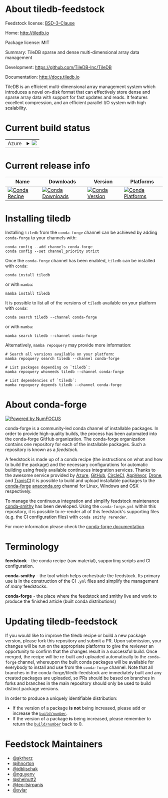 About tiledb-feedstock
======================

Feedstock license: [BSD-3-Clause](https://github.com/conda-forge/tiledb-feedstock/blob/main/LICENSE.txt)

Home: http://tiledb.io

Package license: MIT

Summary: TileDB sparse and dense multi-dimensional array data management

Development: https://github.com/TileDB-Inc/TileDB

Documentation: http://docs.tiledb.io

TileDB is an efficient multi-dimensional array management system which introduces
a novel on-disk format that can effectively store dense and sparse array data with
support for fast updates and reads. It features excellent compression, and an efficient
parallel I/O system with high scalability.


Current build status
====================


<table>
    
  <tr>
    <td>Azure</td>
    <td>
      <details>
        <summary>
          <a href="https://dev.azure.com/conda-forge/feedstock-builds/_build/latest?definitionId=2075&branchName=main">
            <img src="https://dev.azure.com/conda-forge/feedstock-builds/_apis/build/status/tiledb-feedstock?branchName=main">
          </a>
        </summary>
        <table>
          <thead><tr><th>Variant</th><th>Status</th></tr></thead>
          <tbody><tr>
              <td>linux_64</td>
              <td>
                <a href="https://dev.azure.com/conda-forge/feedstock-builds/_build/latest?definitionId=2075&branchName=main">
                  <img src="https://dev.azure.com/conda-forge/feedstock-builds/_apis/build/status/tiledb-feedstock?branchName=main&jobName=linux&configuration=linux%20linux_64_" alt="variant">
                </a>
              </td>
            </tr><tr>
              <td>linux_aarch64</td>
              <td>
                <a href="https://dev.azure.com/conda-forge/feedstock-builds/_build/latest?definitionId=2075&branchName=main">
                  <img src="https://dev.azure.com/conda-forge/feedstock-builds/_apis/build/status/tiledb-feedstock?branchName=main&jobName=linux&configuration=linux%20linux_aarch64_" alt="variant">
                </a>
              </td>
            </tr><tr>
              <td>linux_ppc64le</td>
              <td>
                <a href="https://dev.azure.com/conda-forge/feedstock-builds/_build/latest?definitionId=2075&branchName=main">
                  <img src="https://dev.azure.com/conda-forge/feedstock-builds/_apis/build/status/tiledb-feedstock?branchName=main&jobName=linux&configuration=linux%20linux_ppc64le_" alt="variant">
                </a>
              </td>
            </tr><tr>
              <td>osx_64</td>
              <td>
                <a href="https://dev.azure.com/conda-forge/feedstock-builds/_build/latest?definitionId=2075&branchName=main">
                  <img src="https://dev.azure.com/conda-forge/feedstock-builds/_apis/build/status/tiledb-feedstock?branchName=main&jobName=osx&configuration=osx%20osx_64_" alt="variant">
                </a>
              </td>
            </tr><tr>
              <td>osx_arm64</td>
              <td>
                <a href="https://dev.azure.com/conda-forge/feedstock-builds/_build/latest?definitionId=2075&branchName=main">
                  <img src="https://dev.azure.com/conda-forge/feedstock-builds/_apis/build/status/tiledb-feedstock?branchName=main&jobName=osx&configuration=osx%20osx_arm64_" alt="variant">
                </a>
              </td>
            </tr><tr>
              <td>win_64</td>
              <td>
                <a href="https://dev.azure.com/conda-forge/feedstock-builds/_build/latest?definitionId=2075&branchName=main">
                  <img src="https://dev.azure.com/conda-forge/feedstock-builds/_apis/build/status/tiledb-feedstock?branchName=main&jobName=win&configuration=win%20win_64_" alt="variant">
                </a>
              </td>
            </tr>
          </tbody>
        </table>
      </details>
    </td>
  </tr>
</table>

Current release info
====================

| Name | Downloads | Version | Platforms |
| --- | --- | --- | --- |
| [![Conda Recipe](https://img.shields.io/badge/recipe-tiledb-green.svg)](https://anaconda.org/conda-forge/tiledb) | [![Conda Downloads](https://img.shields.io/conda/dn/conda-forge/tiledb.svg)](https://anaconda.org/conda-forge/tiledb) | [![Conda Version](https://img.shields.io/conda/vn/conda-forge/tiledb.svg)](https://anaconda.org/conda-forge/tiledb) | [![Conda Platforms](https://img.shields.io/conda/pn/conda-forge/tiledb.svg)](https://anaconda.org/conda-forge/tiledb) |

Installing tiledb
=================

Installing `tiledb` from the `conda-forge` channel can be achieved by adding `conda-forge` to your channels with:

```
conda config --add channels conda-forge
conda config --set channel_priority strict
```

Once the `conda-forge` channel has been enabled, `tiledb` can be installed with `conda`:

```
conda install tiledb
```

or with `mamba`:

```
mamba install tiledb
```

It is possible to list all of the versions of `tiledb` available on your platform with `conda`:

```
conda search tiledb --channel conda-forge
```

or with `mamba`:

```
mamba search tiledb --channel conda-forge
```

Alternatively, `mamba repoquery` may provide more information:

```
# Search all versions available on your platform:
mamba repoquery search tiledb --channel conda-forge

# List packages depending on `tiledb`:
mamba repoquery whoneeds tiledb --channel conda-forge

# List dependencies of `tiledb`:
mamba repoquery depends tiledb --channel conda-forge
```


About conda-forge
=================

[![Powered by
NumFOCUS](https://img.shields.io/badge/powered%20by-NumFOCUS-orange.svg?style=flat&colorA=E1523D&colorB=007D8A)](https://numfocus.org)

conda-forge is a community-led conda channel of installable packages.
In order to provide high-quality builds, the process has been automated into the
conda-forge GitHub organization. The conda-forge organization contains one repository
for each of the installable packages. Such a repository is known as a *feedstock*.

A feedstock is made up of a conda recipe (the instructions on what and how to build
the package) and the necessary configurations for automatic building using freely
available continuous integration services. Thanks to the awesome service provided by
[Azure](https://azure.microsoft.com/en-us/services/devops/), [GitHub](https://github.com/),
[CircleCI](https://circleci.com/), [AppVeyor](https://www.appveyor.com/),
[Drone](https://cloud.drone.io/welcome), and [TravisCI](https://travis-ci.com/)
it is possible to build and upload installable packages to the
[conda-forge](https://anaconda.org/conda-forge) [anaconda.org](https://anaconda.org/)
channel for Linux, Windows and OSX respectively.

To manage the continuous integration and simplify feedstock maintenance
[conda-smithy](https://github.com/conda-forge/conda-smithy) has been developed.
Using the ``conda-forge.yml`` within this repository, it is possible to re-render all of
this feedstock's supporting files (e.g. the CI configuration files) with ``conda smithy rerender``.

For more information please check the [conda-forge documentation](https://conda-forge.org/docs/).

Terminology
===========

**feedstock** - the conda recipe (raw material), supporting scripts and CI configuration.

**conda-smithy** - the tool which helps orchestrate the feedstock.
                   Its primary use is in the construction of the CI ``.yml`` files
                   and simplify the management of *many* feedstocks.

**conda-forge** - the place where the feedstock and smithy live and work to
                  produce the finished article (built conda distributions)


Updating tiledb-feedstock
=========================

If you would like to improve the tiledb recipe or build a new
package version, please fork this repository and submit a PR. Upon submission,
your changes will be run on the appropriate platforms to give the reviewer an
opportunity to confirm that the changes result in a successful build. Once
merged, the recipe will be re-built and uploaded automatically to the
`conda-forge` channel, whereupon the built conda packages will be available for
everybody to install and use from the `conda-forge` channel.
Note that all branches in the conda-forge/tiledb-feedstock are
immediately built and any created packages are uploaded, so PRs should be based
on branches in forks and branches in the main repository should only be used to
build distinct package versions.

In order to produce a uniquely identifiable distribution:
 * If the version of a package **is not** being increased, please add or increase
   the [``build/number``](https://docs.conda.io/projects/conda-build/en/latest/resources/define-metadata.html#build-number-and-string).
 * If the version of a package **is** being increased, please remember to return
   the [``build/number``](https://docs.conda.io/projects/conda-build/en/latest/resources/define-metadata.html#build-number-and-string)
   back to 0.

Feedstock Maintainers
=====================

* [@akrherz](https://github.com/akrherz/)
* [@ihnorton](https://github.com/ihnorton/)
* [@jdblischak](https://github.com/jdblischak/)
* [@nguyenv](https://github.com/nguyenv/)
* [@shelnutt2](https://github.com/shelnutt2/)
* [@teo-tsirpanis](https://github.com/teo-tsirpanis/)
* [@xylar](https://github.com/xylar/)


<!-- dummy commit to enable rerendering -->

